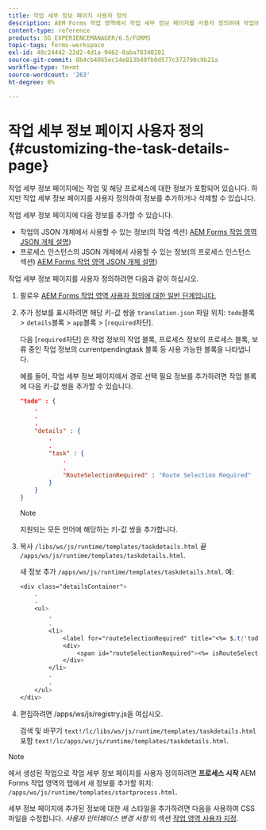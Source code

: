 ```yaml
---
title: 작업 세부 정보 페이지 사용자 정의
description: AEM Forms 작업 영역에서 작업 세부 정보 페이지를 사용자 정의하여 작업에 대해 표시되는 기본 정보를 수정하는 방법
content-type: reference
products: SG_EXPERIENCEMANAGER/6.5/FORMS
topic-tags: forms-workspace
exl-id: 48c24442-22d2-4d1a-9462-0aba78340281
source-git-commit: 8b4cb4065ec14e813b49fb0d577c372790c9b21a
workflow-type: tm+mt
source-wordcount: '263'
ht-degree: 0%

---
```


# 작업 세부 정보 페이지 사용자 정의 {#customizing-the-task-details-page}

작업 세부 정보 페이지에는 작업 및 해당 프로세스에 대한 정보가 포함되어 있습니다. 하지만 작업 세부 정보 페이지를 사용자 정의하여 정보를 추가하거나 삭제할 수 있습니다.

작업 세부 정보 페이지에 다음 정보를 추가할 수 있습니다.

* 작업의 JSON 개체에서 사용할 수 있는 정보(의 작업 섹션) [AEM Forms 작업 영역 JSON 개체 설명](/help/forms/using/html-workspace-json-object-description.md))
* 프로세스 인스턴스의 JSON 개체에서 사용할 수 있는 정보(의 프로세스 인스턴스 섹션) [AEM Forms 작업 영역 JSON 개체 설명](/help/forms/using/html-workspace-json-object-description.md))

작업 세부 정보 페이지를 사용자 정의하려면 다음과 같이 하십시오.

1. 팔로우 [AEM Forms 작업 영역 사용자 정의에 대한 일반 단계입니다.](/help/forms/using/generic-steps-html-workspace-customization.md)
1. 추가 정보를 표시하려면 해당 키-값 쌍을 `translation.json` 파일 위치: `todo`블록 > `details`블록 > `app`블록 > [`required`차단].

   다음 [`required`차단] 은 작업 정보의 작업 블록, 프로세스 정보의 프로세스 블록, 보류 중인 작업 정보의 currentpendingtask 블록 등 사용 가능한 블록을 나타냅니다.

   예를 들어, 작업 세부 정보 페이지에서 경로 선택 필요 정보를 추가하려면 작업 블록에 다음 키-값 쌍을 추가할 수 있습니다.

   ```json
   "todo" : {
       .
       .
       .
       "details" : {
           .
           .
           "task" : {
               .
               .
               "RouteSelectionRequired" : "Route Selection Required"
           }
       }
   }
   ```

   >[!NOTE]
   >
   >지원되는 모든 언어에 해당하는 키-값 쌍을 추가합니다.

1. 복사 `/libs/ws/js/runtime/templates/taskdetails.html` 끝 `/apps/ws/js/runtime/templates/taskdetails.html`.

   새 정보 추가 `/apps/ws/js/runtime/templates/taskdetails.html`. 예:

   ```css
   <div class="detailsContainer">
       .
       .
       <ul>
           .
           .
           <li>
               <label for="routeSelectionRequired" title="<%= $.t('todo.details.task.RouteSelectionRequired')%>"><%= $.t('todo.details.task.RouteSelectionRequired')%></label>
               <div>
                   <span id="routeSelectionRequired"><%= isRouteSelectionRequired != null ? isRouteSelectionRequired : ''%></span>
               </div>
           </li>
           .
           .
       </ul>
   </div>
   ```

1. 편집하려면 /apps/ws/js/registry.js을 여십시오.

   검색 및 바꾸기 `text!/lc/libs/ws/js/runtime/templates/taskdetails.html` 포함 `text!/lc/apps/ws/js/runtime/templates/taskdetails.html`.

>[!NOTE]
>
>에서 생성된 작업으로 작업 세부 정보 페이지를 사용자 정의하려면 **프로세스 시작** AEM Forms 작업 영역의 탭에서 새 정보를 추가할 위치: `/apps/ws/js/runtime/templates/startprocess.html`.
>
>세부 정보 페이지에 추가된 정보에 대한 새 스타일을 추가하려면 다음을 사용하여 CSS 파일을 수정합니다. *사용자 인터페이스 변경 사항* 의 섹션 [작업 영역 사용자 지정](changing-locale-user-interface.md).
